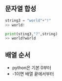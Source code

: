 ## 문자열 합성
``` python
string3 = "world"+"!"
>> world!

print(sting3,"?",string)
>> world?world
```

## 배열 순서
* python은 기본 0부터
* -1이면 배열 끝에서부터



